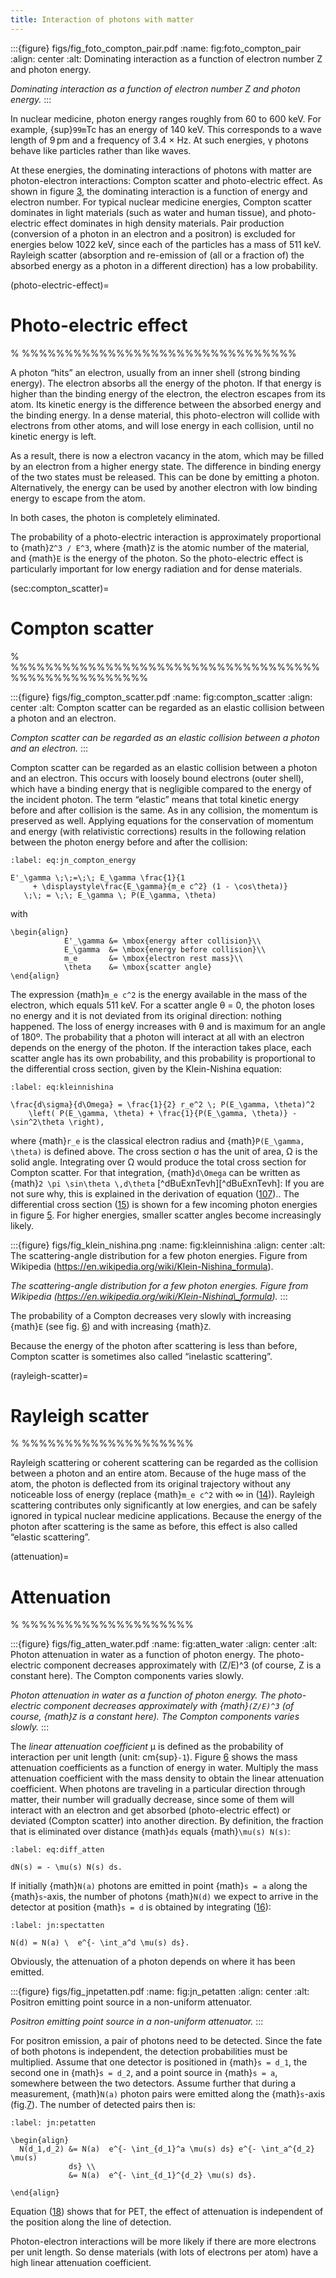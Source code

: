 ```yaml
---
title: Interaction of photons with matter
---
```


:::{figure} figs/fig_foto_compton_pair.pdf
:name: fig:foto_compton_pair
:align: center
:alt: Dominating interaction as a function of electron number Z and photon energy.

*Dominating interaction as a function of electron number Z and photon energy.*
:::

In nuclear medicine, photon energy ranges roughly from 60 to 600 keV. For example, {sup}`99m`Tc has an energy of 140 keV. This corresponds to a wave length of 9 pm and a frequency of 3.4 ×  Hz. At such energies, γ photons behave like particles rather than like waves.

At these energies, the dominating interactions of photons with matter are photon-electron interactions: Compton scatter and photo-electric effect. As shown in figure [3](#fig:foto_compton_pair), the dominating interaction is a function of energy and electron number. For typical nuclear medicine energies, Compton scatter dominates in light materials (such as water and human tissue), and photo-electric effect dominates in high density materials. Pair production (conversion of a photon in an electron and a positron) is excluded for energies below 1022 keV, since each of the particles has a mass of 511 keV. Rayleigh scatter (absorption and re-emission of (all or a fraction of) the absorbed energy as a photon in a different direction) has a low probability.

(photo-electric-effect)=
# Photo-electric effect

% %%%%%%%%%%%%%%%%%%%%%%%%%%%%%%%%

A photon “hits” an electron, usually from an inner shell (strong binding energy). The electron absorbs all the energy of the photon. If that energy is higher than the binding energy of the electron, the electron escapes from its atom. Its kinetic energy is the difference between the absorbed energy and the binding energy. In a dense material, this photo-electron will collide with electrons from other atoms, and will lose energy in each collision, until no kinetic energy is left.

As a result, there is now a electron vacancy in the atom, which may be filled by an electron from a higher energy state. The difference in binding energy of the two states must be released. This can be done by emitting a photon. Alternatively, the energy can be used by another electron with low binding energy to escape from the atom.

In both cases, the photon is completely eliminated.

The probability of a photo-electric interaction is approximately proportional to {math}`Z^3 / E^3`, where {math}`Z` is the atomic number of the material, and {math}`E` is the energy of the photon. So the photo-electric effect is particularly important for low energy radiation and for dense materials.

(sec:compton_scatter)=
# Compton scatter

% %%%%%%%%%%%%%%%%%%%%%%%%%%%%%%%%%%%%%%%%%%%%%%%%%%%%

:::{figure} figs/fig_compton_scatter.pdf
:name: fig:compton_scatter
:align: center
:alt: Compton scatter can be regarded as an elastic collision between a photon and an electron.

*Compton scatter can be regarded as an elastic collision between a photon and an electron.*
:::

Compton scatter can be regarded as an elastic collision between a photon and an electron. This occurs with loosely bound electrons (outer shell), which have a binding energy that is negligible compared to the energy of the incident photon. The term “elastic” means that total kinetic energy before and after collision is the same. As in any collision, the momentum is preserved as well. Applying equations for the conservation of momentum and energy (with relativistic corrections) results in the following relation between the photon energy before and after the collision:

```{math}
:label: eq:jn_compton_energy

E'_\gamma \;\;=\;\; E_\gamma \frac{1}{1 
     + \displaystyle\frac{E_\gamma}{m_e c^2} (1 - \cos\theta)} 
   \;\; = \;\; E_\gamma \; P(E_\gamma, \theta)
```

with

```{math}
\begin{align}
            E'_\gamma &= \mbox{energy after collision}\\
            E_\gamma  &= \mbox{energy before collision}\\
            m_e       &= \mbox{electron rest mass}\\
            \theta    &= \mbox{scatter angle}
\end{align}
```




The expression {math}`m_e c^2` is the energy available in the mass of the electron, which equals 511 keV. For a scatter angle θ = 0, the photon loses no energy and it is not deviated from its original direction: nothing happened. The loss of energy increases with θ and is maximum for an angle of 180º. The probability that a photon will interact at all with an electron depends on the energy of the photon. If the interaction takes place, each scatter angle has its own probability, and this probability is proportional to the differential cross section, given by the Klein-Nishina equation:

```{math}
:label: eq:kleinnishina

\frac{d\sigma}{d\Omega} = \frac{1}{2} r_e^2 \; P(E_\gamma, \theta)^2
    \left( P(E_\gamma, \theta) + \frac{1}{P(E_\gamma, \theta)} - \sin^2\theta \right),
```

where {math}`r_e` is the classical electron radius and {math}`P(E_\gamma, \theta)` is defined above. The cross section σ has the unit of area, Ω is the solid angle. Integrating over Ω would produce the total cross section for Compton scatter. For that integration, {math}`d\Omega` can be written as {math}`2 \pi \sin\theta \,d\theta` [^dBuExnTevh][^dBuExnTevh]: If you are not sure why, this is explained in the derivation of equation ([107](#eq:wellcounter)).. The differential cross section ([15](#eq:kleinnishina)) is shown for a few incoming photon energies in figure [5](#fig:kleinnishina). For higher energies, smaller scatter angles become increasingly likely.

:::{figure} figs/fig_klein_nishina.png
:name: fig:kleinnishina
:align: center
:alt: The scattering-angle distribution for a few photon energies. Figure from Wikipedia (https://en.wikipedia.org/wiki/Klein-Nishina_formula).

*The scattering-angle distribution for a few photon energies. Figure from Wikipedia (https://en.wikipedia.org/wiki/Klein-Nishina\_formula).*
:::

The probability of a Compton decreases very slowly with increasing {math}`E` (see fig. [6](#fig:atten_water)) and with increasing {math}`Z`.

Because the energy of the photon after scattering is less than before, Compton scatter is sometimes also called “inelastic scattering”.

(rayleigh-scatter)=
# Rayleigh scatter

% %%%%%%%%%%%%%%%%%%%%

Rayleigh scattering or coherent scattering can be regarded as the collision between a photon and an entire atom. Because of the huge mass of the atom, the photon is deflected from its original trajectory without any noticeable loss of energy (replace {math}`m_e c^2` with ∞ in ([14](#eq:jn_compton_energy))). Rayleigh scattering contributes only significantly at low energies, and can be safely ignored in typical nuclear medicine applications. Because the energy of the photon after scattering is the same as before, this effect is also called “elastic scattering”.

(attenuation)=
# Attenuation

% %%%%%%%%%%%%%%%%%%%%

:::{figure} figs/fig_atten_water.pdf
:name: fig:atten_water
:align: center
:alt: Photon attenuation in water as a function of photon energy. The photo-electric component decreases approximately with (Z/E)^3 (of course, Z is a constant here). The Compton components varies slowly.

*Photon attenuation in water as a function of photon energy. The photo-electric component decreases approximately with {math}`(Z/E)^3` (of course, {math}`Z` is a constant here). The Compton components varies slowly.*
:::

The *linear attenuation coefficient* μ is defined as the probability of interaction per unit length (unit: cm{sup}`-1`). Figure [6](#fig:atten_water) shows the mass attenuation coefficients as a function of energy in water. Multiply the mass attenuation coefficient with the mass density to obtain the linear attenuation coefficient. When photons are traveling in a particular direction through matter, their number will gradually decrease, since some of them will interact with an electron and get absorbed (photo-electric effect) or deviated (Compton scatter) into another direction. By definition, the fraction that is eliminated over distance {math}`ds` equals {math}`\mu(s) N(s)`:

```{math}
:label: eq:diff_atten

dN(s) = - \mu(s) N(s) ds.
```

If initially {math}`N(a)` photons are emitted in point {math}`s = a` along the {math}`s`-axis, the number of photons {math}`N(d)` we expect to arrive in the detector at position {math}`s = d` is obtained by integrating ([16](#eq:diff_atten)):

```{math}
:label: jn:spectatten

N(d) = N(a) \  e^{- \int_a^d \mu(s) ds}.
```

Obviously, the attenuation of a photon depends on where it has been emitted.

:::{figure} figs/fig_jnpetatten.pdf
:name: fig:jn_petatten
:align: center
:alt: Positron emitting point source in a non-uniform attenuator.

*Positron emitting point source in a non-uniform attenuator.*
:::

For positron emission, a pair of photons need to be detected. Since the fate of both photons is independent, the detection probabilities must be multiplied. Assume that one detector is positioned in {math}`s = d_1`, the second one in {math}`s = d_2`, and a point source in {math}`s = a`, somewhere between the two detectors. Assume further that during a measurement, {math}`N(a)` photon pairs were emitted along the {math}`s`-axis (fig.[7](#fig:jn_petatten)). The number of detected pairs then is:

```{math}
:label: jn:petatten

\begin{align}
  N(d_1,d_2) &= N(a)  e^{- \int_{d_1}^a \mu(s) ds} e^{- \int_a^{d_2} \mu(s)
             ds} \\
             &= N(a)  e^{- \int_{d_1}^{d_2} \mu(s) ds}.

\end{align}
```

Equation ([18](#jn:petatten)) shows that for PET, the effect of attenuation is independent of the position along the line of detection.

Photon-electron interactions will be more likely if there are more electrons per unit length. So dense materials (with lots of electrons per atom) have a high linear attenuation coefficient.

